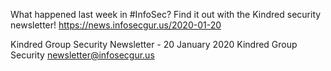 What happened last week in #InfoSec? Find it out with the Kindred security newsletter!
https://news.infosecgur.us/2020-01-20

Kindred Group Security Newsletter - 20 January 2020
Kindred Group Security
newsletter@infosecgur.us

